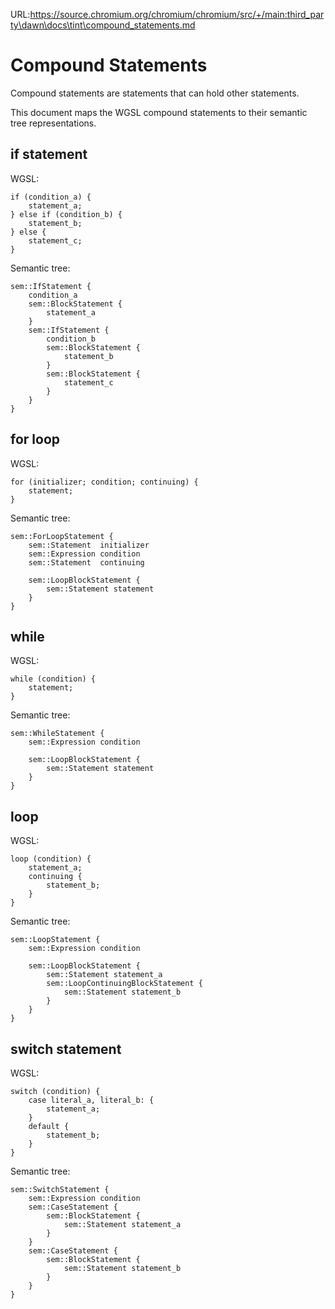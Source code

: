 URL:https://source.chromium.org/chromium/chromium/src/+/main:third_party\dawn\docs\tint\compound_statements.md
# Compound Statements

Compound statements are statements that can hold other statements.

This document maps the WGSL compound statements to their semantic tree representations.

## if statement

WGSL:
```
if (condition_a) {
    statement_a;
} else if (condition_b) {
    statement_b;
} else {
    statement_c;
}
```

Semantic tree:
```
sem::IfStatement {
    condition_a
    sem::BlockStatement {
        statement_a
    }
    sem::IfStatement {
        condition_b
        sem::BlockStatement {
            statement_b
        }
        sem::BlockStatement {
            statement_c
        }
    }
}
```

## for loop

WGSL:
```
for (initializer; condition; continuing) {
    statement;
}
```

Semantic tree:
```
sem::ForLoopStatement {
    sem::Statement  initializer
    sem::Expression condition
    sem::Statement  continuing

    sem::LoopBlockStatement {
        sem::Statement statement
    }
}
```

## while

WGSL:
```
while (condition) {
    statement;
}
```

Semantic tree:
```
sem::WhileStatement {
    sem::Expression condition

    sem::LoopBlockStatement {
        sem::Statement statement
    }
}
```

## loop

WGSL:
```
loop (condition) {
    statement_a;
    continuing {
        statement_b;
    }
}
```

Semantic tree:
```
sem::LoopStatement {
    sem::Expression condition

    sem::LoopBlockStatement {
        sem::Statement statement_a
        sem::LoopContinuingBlockStatement {
            sem::Statement statement_b
        }
    }
}
```


## switch statement

WGSL:
```
switch (condition) {
    case literal_a, literal_b: {
        statement_a;
    }
    default {
        statement_b;
    }
}
```

Semantic tree:
```
sem::SwitchStatement {
    sem::Expression condition
    sem::CaseStatement {
        sem::BlockStatement {
            sem::Statement statement_a
        }
    }
    sem::CaseStatement {
        sem::BlockStatement {
            sem::Statement statement_b
        }
    }
}
```
